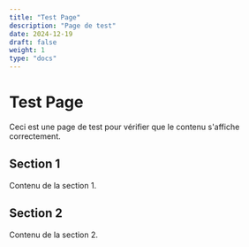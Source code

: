 ```yaml
---
title: "Test Page"
description: "Page de test"
date: 2024-12-19
draft: false
weight: 1
type: "docs"
---
```


# Test Page

Ceci est une page de test pour vérifier que le contenu s'affiche correctement.

## Section 1

Contenu de la section 1.

## Section 2

Contenu de la section 2.
